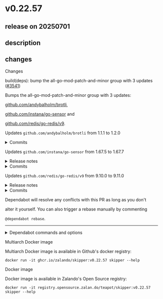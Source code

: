 # v0.22.57

## release on 20250701
## description
## changes
Changes

build(deps): bump the all-go-mod-patch-and-minor group with 3 updates (<a class="issue-link js-issue-link" data-error-text="Failed to load title" data-id="3186715157" data-permission-text="Title is private" data-url="https://github.com/zalando/skipper/issues/3541" data-hovercard-type="pull_request" data-hovercard-url="/zalando/skipper/pull/3541/hovercard" href="https://github.com/zalando/skipper/pull/3541">#3541</a>)

Bumps the all-go-mod-patch-and-minor group with 3 updates:  

<a href="https://github.com/andybalholm/brotli">github.com/andybalholm/brotli</a>,  

<a href="https://github.com/instana/go-sensor">github.com/instana/go-sensor</a> and  

<a href="https://github.com/redis/go-redis">github.com/redis/go-redis/v9</a>.

Updates <code>github.com/andybalholm/brotli</code> from 1.1.1 to 1.2.0
<details> <summary>Commits</summary>

* <a href="https://github.com/andybalholm/brotli/commit/676a02057d90cd1e75ede54cdfa79d4cdb574dae"><code>676a020</code></a> Pathfinder: improve cost calculation, and use it in NewWriterV2
* <a href="https://github.com/andybalholm/brotli/commit/fc701daacf9eec30cae7a5cec6e5e38827894d4c"><code>fc701da</code></a> Pathfinder: change how literals are represented in arrivals.
* <a href="https://github.com/andybalholm/brotli/commit/10cf712196eeb5358c7c2dddf1f53c08b6500f38"><code>10cf712</code></a> Pathfinder: enable starting in the middle of a match
* <a href="https://github.com/andybalholm/brotli/commit/d6b3fe07ed7eb3cfe0c42ab708781034a326d7fa"><code>d6b3fe0</code></a> Pathfinder: separate searching and parsing
* <a href="https://github.com/andybalholm/brotli/commit/199839b04846152833e2446e39cf6234712163a2"><code>199839b</code></a> Pathfinder: pre-compute hash chain (and use 32 bits)
* <a href="https://github.com/andybalholm/brotli/commit/e819531509efd8c7d5e79efd9fcabc655c7fbebc"><code>e819531</code></a> Start experimenting with an optimizing MatchFinder
* <a href="https://github.com/andybalholm/brotli/commit/18ac46a8c3d6664cd158ad14ca2fb6ba29752377"><code>18ac46a</code></a> M4: use 32-bit hash chain
* <a href="https://github.com/andybalholm/brotli/commit/1383db2f0e5a87e62c33bb5adf22351ee2acf50a"><code>1383db2</code></a> M4: When shortening a match, look for a closer option
* <a href="https://github.com/andybalholm/brotli/commit/c036c35cb06f667df542773635b0972cd794d2ea"><code>c036c35</code></a> M4: look for repeat matches
* <a href="https://github.com/andybalholm/brotli/commit/6a1a95ec91781f0eedba50cd865eb822ba7e90c7"><code>6a1a95e</code></a> Add arm64 to GOARCH switches
* Additional commits viewable in <a href="https://github.com/andybalholm/brotli/compare/v1.1.1...v1.2.0">compare view</a>
</details>   

Updates <code>github.com/instana/go-sensor</code> from 1.67.5 to 1.67.7
<details> <summary>Release notes</summary>

<em>Sourced from <a href="https://github.com/instana/go-sensor/releases">github.com/instana/go-sensor's releases</a>.</em>
>
> v1.67.7
>
> New release v1.67.7.
>
> What's Changed
>
> * fix: added error logging for the APIs by <a href="https://github.com/sanojsubran"><code>@​sanojsubran</code></a> in <a href="https://redirect.github.com/instana/go-sensor/pull/1170">instana/go-sensor#1170</a>
>
> v1.67.6
>
> New release v1.67.6.
>
> What's Changed
>
> * refactor: replaced the custom request and header cloning logic with the standard http.Request.Clone and http.Header.Clone functions by <a href="https://github.com/nithinputhenveettil"><code>@​nithinputhenveettil</code></a> in <a href="https://redirect.github.com/instana/go-sensor/pull/1163">instana/go-sensor#1163</a>
> * refactor: optimised trace header extraction by adding an early exit when both headers are found by <a href="https://github.com/nithinputhenveettil"><code>@​nithinputhenveettil</code></a> in <a href="https://redirect.github.com/instana/go-sensor/pull/1164">instana/go-sensor#1164</a>
</details> <details> <summary>Commits</summary>

* <a href="https://github.com/instana/go-sensor/commit/3829af5a63bb3c214660a45fbbd0b72c6fa52583"><code>3829af5</code></a> Updated version.go to 1.67.7
* <a href="https://github.com/instana/go-sensor/commit/43df86f42a3956c60336775e9969ce3cd72e3e14"><code>43df86f</code></a> refactor: refactored the test cases with error handling in fsm_test.go
* <a href="https://github.com/instana/go-sensor/commit/0eb1e86d0c65b388284ea920f0d6c7caf811d5be"><code>0eb1e86</code></a> fix: added error handling for closing the tcp connection in getDiscovery API ...
* <a href="https://github.com/instana/go-sensor/commit/3056677b4f1c67fe713222f5bc2f90eba94d38ef"><code>3056677</code></a> fix(e35p182): added error handling in reset API in fsm.go
* <a href="https://github.com/instana/go-sensor/commit/5fdc19538e91ced043a8d23b588ca245773c89a6"><code>5fdc195</code></a> fix(e34p182): added error handling in testAgent API in fsm.go
* <a href="https://github.com/instana/go-sensor/commit/a19c525cf8b943b42c51ad90e38ddcb0b594364a"><code>a19c525</code></a> fix(e33p181): added error handling in announceSensor API in fsm.go
* <a href="https://github.com/instana/go-sensor/commit/e8b8d65add09c07b3ad951ff6212ebfc53c152bc"><code>e8b8d65</code></a> fix(e32p181): added error handling for the handleRetries API in fsm.go
* <a href="https://github.com/instana/go-sensor/commit/513db6a1a8e5fa8cb3fe5a45640047ce94a28fb4"><code>513db6a</code></a> fix(e31p180): added error handling to lookupSuccess API
* <a href="https://github.com/instana/go-sensor/commit/892a97cf4d3fb965a8927d1f4094a4cd73cec11d"><code>892a97c</code></a> fix(e30p180): added fix for the error handling in fsm.go
* <a href="https://github.com/instana/go-sensor/commit/b46837b745b7c4547c960db0ec4b37515faf7ff9"><code>b46837b</code></a> fix(e28p179): fixed the error handing issue in recorder.go
* Additional commits viewable in <a href="https://github.com/instana/go-sensor/compare/v1.67.5...v1.67.7">compare view</a>
</details>   

Updates <code>github.com/redis/go-redis/v9</code> from 9.10.0 to 9.11.0
<details> <summary>Release notes</summary>

<em>Sourced from <a href="https://github.com/redis/go-redis/releases">github.com/redis/go-redis/v9's releases</a>.</em>
>
> 9.11.0
>
> 🚀 Highlights
>
> Fixes <code>TxPipeline</code> to work correctly in cluster scenarios,
> allowing execution of commands
> only in the same slot for a given transaction.
>
> Changes
>
> 🚀 New Features
>
> * Set cluster slot for <code>scan</code> commands, rather than random (<a href="https://redirect.github.com/redis/go-redis/pull/2623">#2623</a>)
> * Add CredentialsProvider field to UniversalOptions (<a href="https://redirect.github.com/redis/go-redis/pull/2927">#2927</a>)
> * feat(redisotel): add WithCallerEnabled option (<a href="https://redirect.github.com/redis/go-redis/pull/3415">#3415</a>)
>
> 🐛 Bug Fixes
>
> * fix(txpipeline): keyless commands should take the slot of the keyed (<a href="https://redirect.github.com/redis/go-redis/pull/3411">#3411</a>)
> * fix(loading): cache the loaded flag for slave nodes (<a href="https://redirect.github.com/redis/go-redis/pull/3410">#3410</a>)
> * fix(txpipeline): should return error on multi/exec on multiple slots (<a href="https://redirect.github.com/redis/go-redis/pull/3408">#3408</a>)
> * fix: check if the shard exists to avoid returning nil (<a href="https://redirect.github.com/redis/go-redis/pull/3396">#3396</a>)
>
> 🧰 Maintenance
>
> * feat: optimize connection pool waitTurn (<a href="https://redirect.github.com/redis/go-redis/pull/3412">#3412</a>)
> * chore(ci): update CI redis builds (<a href="https://redirect.github.com/redis/go-redis/pull/3407">#3407</a>)
> * chore: remove a redundant method from <code>Ring</code>, <code>Client</code> and <code>ClusterClient</code> (<a href="https://redirect.github.com/redis/go-redis/pull/3401">#3401</a>)
> * test: refactor TestBasicCredentials using table-driven tests (<a href="https://redirect.github.com/redis/go-redis/pull/3406">#3406</a>)
> * perf: reduce unnecessary memory allocation operations (<a href="https://redirect.github.com/redis/go-redis/pull/3399">#3399</a>)
> * fix: insert entry during iterating over a map (<a href="https://redirect.github.com/redis/go-redis/pull/3398">#3398</a>)
> * DOC-5229 probabilistic data type examples (<a href="https://redirect.github.com/redis/go-redis/pull/3413">#3413</a>)
> * chore(deps): bump rojopolis/spellcheck-github-actions from 0.49.0 to 0.51.0 (<a href="https://redirect.github.com/redis/go-redis/pull/3414">#3414</a>)
>
> Contributors
>
> We'd like to thank all the contributors who worked on this
> release!
>
> <a href="https://github.com/andy-stark-redis"><code>@​andy-stark-redis</code></a>,
> <a href="https://github.com/boekkooi-impossiblecloud"><code>@​boekkooi-impossiblecloud</code></a>,
> <a href="https://github.com/cxljs"><code>@​cxljs</code></a>, <a href="https://github.com/dcherubini"><code>@​dcherubini</code></a>, <a href="https://github.com/iamamirsalehi"><code>@​iamamirsalehi</code></a>,
> <a href="https://github.com/ndyakov"><code>@​ndyakov</code></a>, <a href="https://github.com/pete-woods"><code>@​pete-woods</code></a>, <a href="https://github.com/twz915"><code>@​twz915</code></a>
</details> <details> <summary>Commits</summary>

* <a href="https://github.com/redis/go-redis/commit/0decfdc6ed1710b0abf5b41741bd02223c877c92"><code>0decfdc</code></a> chore(release): v9.11.0 (<a href="https://redirect.github.com/redis/go-redis/issues/3416">#3416</a>)
* <a href="https://github.com/redis/go-redis/commit/4ac591c7c4ae10e703f5e08bbe93462fd5371678"><code>4ac591c</code></a> Set correct cluster slot for scan commands, similarly to Java's Jedis client ...
* <a href="https://github.com/redis/go-redis/commit/0383d08a351adae039a6a2648d0ea1d5ee97afd3"><code>0383d08</code></a> feat(client): Add CredentialsProvider field to UniversalOptions (<a href="https://redirect.github.com/redis/go-redis/issues/2927">#2927</a>)
* <a href="https://github.com/redis/go-redis/commit/fa475cbc99f7fd36a2500839a8e7aae7fcd4e565"><code>fa475cb</code></a> feat(redisotel): add WithCallerEnabled option (<a href="https://redirect.github.com/redis/go-redis/issues/3415">#3415</a>)
* <a href="https://github.com/redis/go-redis/commit/05f42e23271eed66e2682d9cbe542bcc6b084f17"><code>05f42e2</code></a> fix(txpipeline): keyless commands should take the slot of the keyed (<a href="https://redirect.github.com/redis/go-redis/issues/3411">#3411</a>)
* <a href="https://github.com/redis/go-redis/commit/884f9970c025c346c7b223f62aae45e903fb0b56"><code>884f997</code></a> DOC-5229 probabilistic data type examples (<a href="https://redirect.github.com/redis/go-redis/issues/3413">#3413</a>)
* <a href="https://github.com/redis/go-redis/commit/e642856ed3329077633c28d47cfb4ac66ca3be0b"><code>e642856</code></a> chore(deps): bump rojopolis/spellcheck-github-actions (<a href="https://redirect.github.com/redis/go-redis/issues/3414">#3414</a>)
* <a href="https://github.com/redis/go-redis/commit/7d97cc1c594658d91b04d4d641e992452345a0de"><code>7d97cc1</code></a> feat: optimize connection pool waitTurn (<a href="https://redirect.github.com/redis/go-redis/issues/3412">#3412</a>)
* <a href="https://github.com/redis/go-redis/commit/f4358acffcb236879a7467b3b13b6ce5d211a536"><code>f4358ac</code></a> [CAE-1046] fix(loading): cache the loaded flag for slave nodes (<a href="https://redirect.github.com/redis/go-redis/issues/3410">#3410</a>)
* <a href="https://github.com/redis/go-redis/commit/4c635cc563b6fd5c3a90f293f2efeb9ccc84953f"><code>4c635cc</code></a> fix(txpipeline): should return error on multi/exec on multiple slots [CAE-102...
* Additional commits viewable in <a href="https://github.com/redis/go-redis/compare/v9.10.0...v9.11.0">compare view</a>
</details>   

Dependabot will resolve any conflicts with this PR as long as you don't  

alter it yourself. You can also trigger a rebase manually by commenting  

<code>@dependabot rebase</code>.

*** ** * ** ***

<details> <summary>Dependabot commands and options</summary>   

You can trigger Dependabot actions by commenting on this PR:

* <code>@dependabot rebase</code> will rebase this PR
* <code>@dependabot recreate</code> will recreate this PR, overwriting any edits  
  that have been made to it
* <code>@dependabot merge</code> will merge this PR after your CI passes on it
* <code>@dependabot squash and merge</code> will squash and merge this PR after  
  your CI passes on it
* <code>@dependabot cancel merge</code> will cancel a previously requested merge  
  and block automerging
* <code>@dependabot reopen</code> will reopen this PR if it is closed
* <code>@dependabot close</code> will close this PR and stop Dependabot recreating  
  it. You can achieve the same result by closing it manually
* <code>@dependabot show &lt;dependency name&gt; ignore conditions</code> will show all  
  of the ignore conditions of the specified dependency
* <code>@dependabot ignore &lt;dependency name&gt; major version</code> will close this  
  group update PR and stop Dependabot creating any more for the specific  
  dependency's major version (unless you unignore this specific  
  dependency's major version or upgrade to it yourself)
* <code>@dependabot ignore &lt;dependency name&gt; minor version</code> will close this  
  group update PR and stop Dependabot creating any more for the specific  
  dependency's minor version (unless you unignore this specific  
  dependency's minor version or upgrade to it yourself)
* <code>@dependabot ignore &lt;dependency name&gt;</code> will close this group update PR  
  and stop Dependabot creating any more for the specific dependency  
  (unless you unignore this specific dependency or upgrade to it yourself)
* <code>@dependabot unignore &lt;dependency name&gt;</code> will remove all of the ignore  
  conditions of the specified dependency
* <code>@dependabot unignore &lt;dependency name&gt; &lt;ignore condition&gt;</code> will  
  remove the ignore condition of the specified dependency and ignore  
  conditions
</details>

Multiarch Docker image

Multiarch Docker image is available in Github's docker registry:

    docker run -it ghcr.io/zalando/skipper:v0.22.57 skipper --help

Docker image

Docker image is available in Zalando's Open Source registry:

    docker run -it registry.opensource.zalan.do/teapot/skipper:v0.22.57 skipper --help


